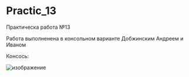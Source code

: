 # Practic_13

Практическа работа №13




Работа выполненена в консольном варианте Добжинским Андреем и Иваном 





Консось:



![изображение](https://github.com/user-attachments/assets/ff9d314a-c8e0-4c4e-b787-47439311b2ac)
